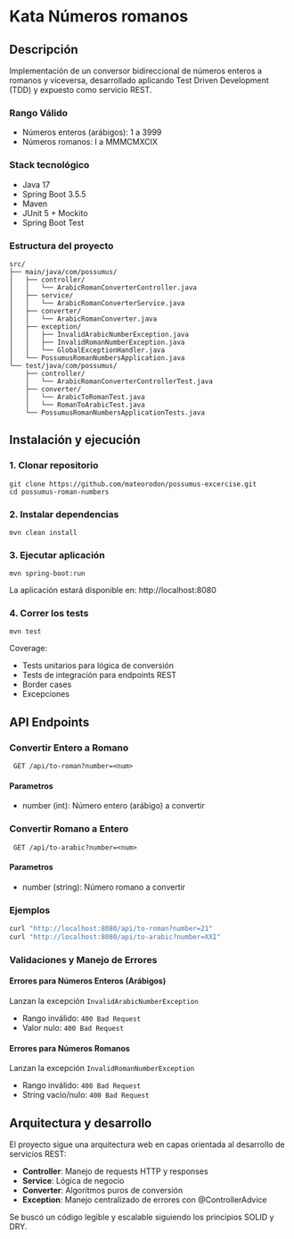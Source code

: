 # Kata Números romanos
## Descripción
Implementación de un conversor bidireccional de números enteros a romanos y viceversa, desarrollado aplicando Test Driven Development (TDD) y expuesto como servicio REST.

### Rango Válido

- Números enteros (arábigos): 1 a 3999
- Números romanos: I a MMMCMXCIX

### Stack tecnológico
- Java 17
- Spring Boot 3.5.5
- Maven
- JUnit 5 + Mockito
- Spring Boot Test

### Estructura del proyecto
``` 
src/
├── main/java/com/possumus/
│   ├── controller/
│   │   └── ArabicRomanConverterController.java
│   ├── service/
│   │   └── ArabicRomanConverterService.java
│   ├── converter/
│   │   └── ArabicRomanConverter.java
│   ├── exception/
│   │   ├── InvalidArabicNumberException.java
│   │   ├── InvalidRomanNumberException.java
│   │   └── GlobalExceptionHandler.java
│   └── PossumusRomanNumbersApplication.java
└── test/java/com/possumus/
    ├── controller/
    │   └── ArabicRomanConverterControllerTest.java
    ├── converter/
    │   └── ArabicToRomanTest.java
    │   └── RomanToArabicTest.java
    └── PossumusRomanNumbersApplicationTests.java
```
## Instalación y ejecución
### 1. Clonar repositorio
```
git clone https://github.com/mateorodon/possumus-excercise.git
cd possumus-roman-numbers
```
### 2. Instalar dependencias
``` 
mvn clean install
```
### 3. Ejecutar aplicación
``` 
mvn spring-boot:run
```
La aplicación estará disponible en: http://localhost:8080
### 4. Correr los tests
``` 
mvn test 
```
Coverage:
- Tests unitarios para lógica de conversión
- Tests de integración para endpoints REST
- Border cases
- Excepciones
## API Endpoints
### Convertir Entero a Romano
``` GET /api/to-roman?number=<num>```
#### Parametros
- number (int): Número entero (arábigo) a convertir
### Convertir Romano a Entero
``` GET /api/to-arabic?number=<num>```
#### Parametros
- number (string): Número romano a convertir
### Ejemplos
``` bash
curl "http://localhost:8080/api/to-roman?number=21"
curl "http://localhost:8080/api/to-arabic?number=XXI"
```
### Validaciones y Manejo de Errores
#### Errores para Números Enteros (Arábigos)
Lanzan la excepción ```InvalidArabicNumberException```
- Rango inválido: ```400 Bad Request```
- Valor nulo: ```400 Bad Request```
#### Errores para Números Romanos
Lanzan la excepción ```InvalidRomanNumberException```
- Rango inválido: ```400 Bad Request```
- String vacío/nulo: ```400 Bad Request```

## Arquitectura y desarrollo
El proyecto sigue una arquitectura web en capas orientada al desarrollo de servicios REST:
- **Controller**: Manejo de requests HTTP y responses
- **Service**: Lógica de negocio
- **Converter**: Algoritmos puros de conversión
- **Exception**: Manejo centralizado de errores con @ControllerAdvice

Se buscó un código legible y escalable siguiendo los principios SOLID y DRY.